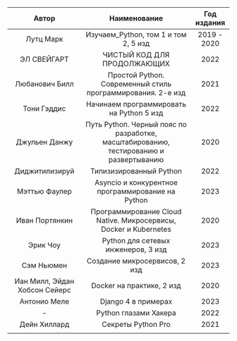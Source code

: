 |             Автор             |                                     Наименование                                      | Год издания |
|:-----------------------------:|:-------------------------------------------------------------------------------------:|:-----------:|
|           Лутц Марк           |                         Изучаем_Python, том 1 и том 2, 5 изд                          | 2019 - 2020 |
|          ЭЛ СВЕЙГАРТ          |                              ЧИСТЫЙ КОД ДЛЯ ПРОДОЛЖАЮЩИХ                              |    2022     |
|        Любанович Билл         |              Простой Python. Современный стиль программирования. 2-е изд              |    2021     |
|          Тони Гэддис          |                       Начинаем программировать на Python 5 изд                        |    2022     |
 |         Джульен Данжу         | Путь Pythoп. Черный пояс по разработке, масштабированию, тестированию и развертыванию |    2020     |
|        Диджитилизируй         |                                Типизизированный Python                                |    2022     |
|         Мэттью Фаулер         |                   Asyncio и конкурентное программирование на Python                   |    2023     |
|        Иван Портянкин         |           Программирование Cloud Native. Микросервисы, Docker и Kubernetes            |    2020     |
|           Эрик Чоу            |                          Python для сетевых инженеров, 3 изд                          |    2023     |
|          Сэм Ньюмен           |                             Создание микросервисов, 2 изд                             |    2023     |
| Иан Милл, Эйдан Хобсон Сейерс |                               Docker на практике, 2 изд                               |    2020     |
|         Антонио Меле          |                                  Django 4 в примерах                                  |    2023     |
|               -               |                                 Python глазами Хакера                                 |    2022     |
|         Дейн Хиллард          |                                  Секреты Python Pro                                   |    2021     |
|                               |                                                                                       |             |



